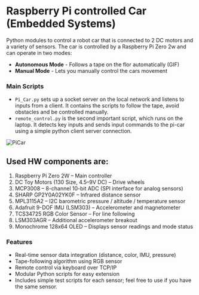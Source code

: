 # Raspberry Pi controlled Car (Embedded Systems)
Python modules to control a robot car that is connected to 2 DC motors and a variety of sensors. The car is controlled by a Raspberry Pi Zero 2w and can operate in two modes: 
- __Autonomous Mode__ - Follows a tape on the flor automatically (GIF)
- __Manual Mode__ - Lets you manually control the cars movement

### Main Scripts 
- ``Pi_Car.py`` 
sets up a socket server on the local network and listens to inputs from a client. It contains the scripts to follow the tape, avoid obstacles and be controlled manually.
- ``remote_control.py`` 
is the second important script, which runs on the laptop. It detects key inputs and sends input commands to the 
pi-car using a simple python client server connection.

![PiCar](Meme/PiCar.gif)

## Used HW components are:
1. Raspberry Pi Zero 2W – Main controller
2. DC Toy Motors (130 Size, 4.5–9V DC) – Drive wheels
3. MCP3008 – 8-channel 10-bit ADC (SPI interface for analog sensors)
4. SHARP GP2Y0A02YK0F – Infrared distance sensor
5. MPL3115A2 – I2C barometric pressure / altitude / temperature sensor
6. Adafruit 9-DOF IMU (LSM303) – Accelerometer and magnetometer
7. TCS34725 RGB Color Sensor – For line following
8. LSM303AGR – Additional accelerometer breakout
9. Monochrome 128x64 OLED – Displays sensor readings and mode status

### Features
- Real-time sensor data integration (distance, color, IMU, pressure)
- Tape-following algorithm using RGB sensor
- Remote control via keyboard over TCP/IP
- Modular Python scripts for easy extension
- Includes simple test scripts for each sensor; feel free to use if you have the same sensor.